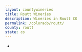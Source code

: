 ```yaml
---
layout: countywineries
title: Routt Wineries
description: Wineries in Routt CO
permalink: /colorado/routt/
county: routt
state: co
---
```

-
